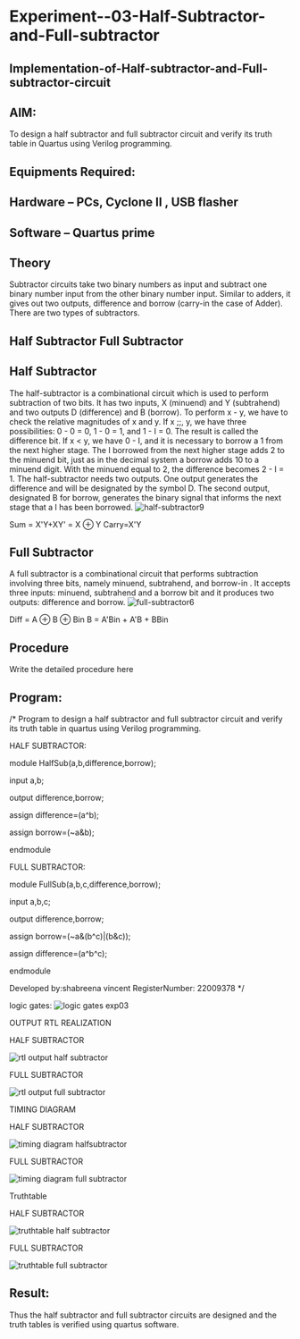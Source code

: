 # Experiment--03-Half-Subtractor-and-Full-subtractor
## Implementation-of-Half-subtractor-and-Full-subtractor-circuit
## AIM:
To design a half subtractor and full subtractor circuit and verify its truth table in Quartus using Verilog programming.

## Equipments Required:
## Hardware – PCs, Cyclone II , USB flasher
## Software – Quartus prime
## Theory
Subtractor circuits take two binary numbers as input and subtract one binary number input from the other binary number input. Similar to adders, it gives out two outputs, difference and borrow (carry-in the case of Adder). There are two types of subtractors.

## Half Subtractor Full Subtractor
## Half Subtractor
The half-subtractor is a combinational circuit which is used to perform subtraction of two bits. It has two inputs, X (minuend) and Y (subtrahend) and two outputs D (difference) and B (borrow). To perform x - y, we have to check the relative magnitudes of x and y. If x ;;, y, we have three possibilities: 0 - 0 = 0, 1 - 0 = 1, and 1 - I = 0. The result is called the difference bit. If x < y, we have 0 - I, and it is necessary to borrow a 1 from the next higher stage. The I borrowed from the next higher stage adds 2 to the minuend bit, just as in the decimal system a borrow adds 10 to a minuend digit. With the minuend equal to 2, the difference becomes 2 - I = 1. The half-subtractor needs two outputs. One output generates the difference and will be designated by the symbol D. The second output, designated B for borrow, generates the binary signal that informs the next stage that a I has been borrowed.
![half-subtractor9](https://user-images.githubusercontent.com/36288975/166112538-58c3bc7c-ee5d-4e6a-ac8d-8e8328efe27a.png)


Sum = X'Y+XY' = X ⊕ Y
Carry=X'Y

## Full Subtractor
A full subtractor is a combinational circuit that performs subtraction involving three bits, namely minuend, subtrahend, and borrow-in . It accepts three inputs: minuend, subtrahend and a borrow bit and it produces two outputs: difference and borrow. 
![full-subtractor6](https://user-images.githubusercontent.com/36288975/166112541-24c68359-3de8-4674-ae22-8272ffc385ed.png)


Diff = A ⊕ B ⊕ Bin B = A'Bin + A'B + BBin

## Procedure



Write the detailed procedure here 


## Program:
/*
Program to design a half subtractor and full subtractor circuit and verify its truth table in quartus using Verilog programming.

HALF SUBTRACTOR:

module HalfSub(a,b,difference,borrow);

input a,b;

output difference,borrow;

assign difference=(a^b);

assign borrow=(~a&b);

endmodule

FULL SUBTRACTOR:

module FullSub(a,b,c,difference,borrow);

input a,b,c;

output difference,borrow;

assign borrow=(~a&(b^c)|(b&c));

assign difference=(a^b^c);

endmodule


Developed by:shabreena vincent 
RegisterNumber: 22009378
*/

logic gates:
![logic gates exp03](https://user-images.githubusercontent.com/119475721/212972653-a645095a-d718-4332-840a-ed6580832fd1.png)






OUTPUT RTL REALIZATION

HALF SUBTRACTOR





![rtl output half subtractor](https://user-images.githubusercontent.com/119475721/212972697-595a404f-55b7-4cec-865e-df370e99c7a5.png)


FULL SUBTRACTOR



![rtl output full subtractor](https://user-images.githubusercontent.com/119475721/212972733-d4cec5b4-c522-413b-afd8-5d59fba00d7b.png)



TIMING DIAGRAM

HALF SUBTRACTOR




![timing diagram halfsubtractor](https://user-images.githubusercontent.com/119475721/212972765-df98d0e1-f347-4804-9e33-dc34da87cadd.png)




FULL SUBTRACTOR





![timing diagram full subtractor](https://user-images.githubusercontent.com/119475721/212972782-e47968c8-597b-4f18-8333-5bb4b2e35128.png)


Truthtable

HALF SUBTRACTOR




![truthtable half subtractor](https://user-images.githubusercontent.com/119475721/212972810-c0a4d387-50ed-40a0-ba4e-5f8ddf74b11b.png)


FULL SUBTRACTOR



![truthtable full subtractor](https://user-images.githubusercontent.com/119475721/212972826-af5c7a4b-dbb0-4e45-8bcb-822ef582617a.png)


## Result:
Thus the half subtractor and full subtractor circuits are designed and the truth tables is verified using quartus software.
